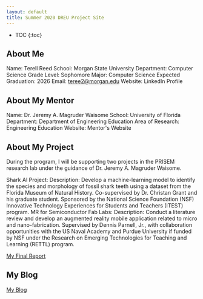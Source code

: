 ```yaml
---
layout: default
title: Summer 2020 DREU Project Site
---
```


* TOC
{:toc}

## About Me

Name: Terell Reed
School: Morgan State University
Department: Computer Science
Grade Level: Sophomore
Major: Computer Science
Expected Graduation: 2026
Email: teree2@morgan.edu
Website: LinkedIn Profile

## About My Mentor

Name: Dr. Jeremy A. Magruder Waisome
School: University of Florida
Department: Department of Engineering Education
Area of Research: Engineering Education
Website: Mentor's Website

## About My Project

During the program, I will be supporting two projects in the PRISEM research lab under the guidance of Dr. Jeremy A. Magruder Waisome.

Shark AI Project:
Description: Develop a machine-learning model to identify the species and morphology of fossil shark teeth using a dataset from the Florida Museum of Natural History. Co-supervised by Dr. Christan Grant and his graduate student. Sponsored by the National Science Foundation (NSF) Innovative Technology Experiences for Students and Teachers (ITEST) program.
MR for Semiconductor Fab Labs:
Description: Conduct a literature review and develop an augmented reality mobile application related to micro and nano-fabrication. Supervised by Dennis Parnell, Jr., with collaboration opportunities with the US Naval Academy and Purdue University if funded by NSF under the Research on Emerging Technologies for Teaching and Learning (RETTL) program.

[My Final Report](files/finalreport.pdf)

## My Blog

[My Blog](blog.html)
